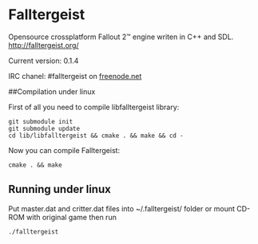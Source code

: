Falltergeist
============

Opensource crossplatform Fallout 2™ engine writen in C++ and SDL.
http://falltergeist.org/

Current version: 0.1.4

IRC chanel: #falltergeist on [freenode.net](http://webchat.freenode.net/?channels=falltergeist)


##Compilation under linux

First of all you need to compile libfalltergeist library:

```
git submodule init
git submodule update
cd lib/libfalltergeist && cmake . && make && cd -

```

Now you can compile Falltergeist:

```
cmake . && make
```

## Running under linux

Put master.dat and critter.dat files into ~/.falltergeist/ folder or mount CD-ROM with original game
then run 

```
./falltergeist
```

